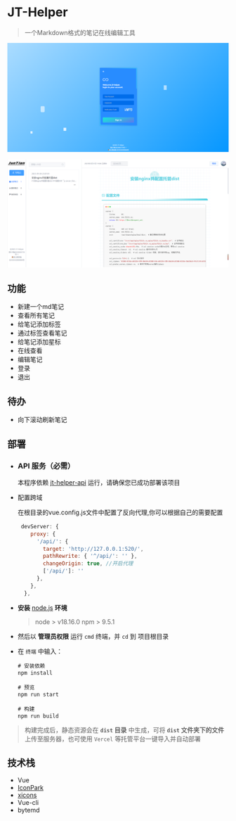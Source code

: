 # JT-Helper

> 一个Markdown格式的笔记在线编辑工具

![image-20230904232921515](assets/image-20230904232921515.png)

![image-20230904231703372](assets/image-20230904231703372.png)

## 功能

- 新建一个md笔记
- 查看所有笔记
- 给笔记添加标签
- 通过标签查看笔记
- 给笔记添加星标
- 在线查看
- 编辑笔记
- 登录
- 退出

## 待办

- 向下滚动刷新笔记

## 部署

- ### API 服务（必需）

  本程序依赖 [jt-helper-api]() 运行，请确保您已成功部署该项目

- 配置跨域

  在根目录的vue.config.js文件中配置了反向代理,你可以根据自己的需要配置

  ```js
   devServer: {
      proxy: {
        '/api/': {
          target: 'http://127.0.0.1:520/',
          pathRewrite: { '^/api/': '' },
          changeOrigin: true, //开启代理
          ['/api/']: ''
        },
      },
    },
  ```

- **安装** [node.js](https://nodejs.org/zh-cn/) **环境**

  > node > v18.16.0
  > npm > 9.5.1

- 然后以 **管理员权限** 运行 `cmd` 终端，并 `cd` 到 项目根目录

- 在 `终端` 中输入：

  ```
  # 安装依赖
  npm install
  
  # 预览
  npm run start
  
  # 构建
  npm run build
  ```

> 构建完成后，静态资源会在 **`dist` 目录** 中生成，可将 **`dist` 文件夹下的文件**上传至服务器，也可使用 `Vercel` 等托管平台一键导入并自动部署

## 技术栈

- Vue
- [IconPark](https://iconpark.oceanengine.com/official)
- [xicons](https://xicons.org/)
- Vue-cli
- bytemd